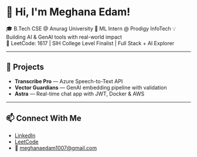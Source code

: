  # 👋 Hi, I'm Meghana Edam!
 
🎓 B.Tech CSE @ Anurag University 
🧠 ML Intern @ Prodigy InfoTech 
💡 Building AI & GenAI tools with real-world impact  
🎯 LeetCode: 1617 | SIH College Level Finalist | Full Stack + AI Explorer

---

## 🚀 Projects
- **Transcribe Pro** — Azure Speech-to-Text API  
- **Vector Guardians** — GenAI embedding pipeline with validation  
- **Astra** — Real-time chat app with JWT, Docker & AWS

---

## 📫 Connect With Me
- [LinkedIn](https://linkedin.com/in/meghana-edam-849b11300)  
- [LeetCode](https://leetcode.com/Meghsedam/)  
- 📧 meghanaedam1007@gmail.com
